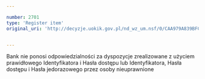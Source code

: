 ```yaml
---

number: 2701
type: 'Register item'
original_uri: 'http://decyzje.uokik.gov.pl/nd_wz_um.nsf/0/CAA979A839BFC9E4C1257941003A4BA6?OpenDocument'


---
```


Bank nie ponosi odpowiedzialności za dyspozycje zrealizowane z użyciem prawidłowego Identyfikatora i Hasła dostępu lub Identyfikatora, Hasła dostępu i Hasła jedorazowego przez osoby nieuprawnione
